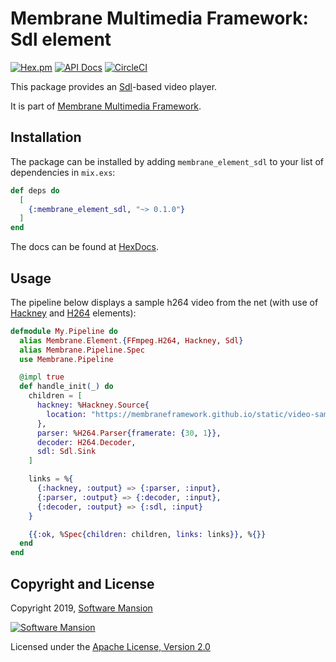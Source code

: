 # Membrane Multimedia Framework: Sdl element

[![Hex.pm](https://img.shields.io/hexpm/v/membrane_element_sdl.svg)](https://hex.pm/packages/membrane_element_sdl)
[![API Docs](https://img.shields.io/badge/api-docs-yellow.svg?style=flat)](https://hexdocs.pm/membrane_element_sdl/)
[![CircleCI](https://circleci.com/gh/membraneframework/membrane-element-sdl.svg?style=svg)](https://circleci.com/gh/membraneframework/membrane-element-sdl)

This package provides an [Sdl](https://www.libsdl.org/)-based video player.

It is part of [Membrane Multimedia Framework](https://membraneframework.org).

## Installation

The package can be installed by adding `membrane_element_sdl` to your list of dependencies in `mix.exs`:

```elixir
def deps do
  [
    {:membrane_element_sdl, "~> 0.1.0"}
  ]
end
```

The docs can be found at [HexDocs](https://hexdocs.pm/membrane_element_sdl).

## Usage

The pipeline below displays a sample h264 video from the net (with use of [Hackney](https://github.com/membraneframework/membrane-element-hackney) and [H264](https://github.com/membraneframework/membrane-element-ffmpeg-h264) elements):

```elixir
defmodule My.Pipeline do
  alias Membrane.Element.{FFmpeg.H264, Hackney, Sdl}
  alias Membrane.Pipeline.Spec
  use Membrane.Pipeline

  @impl true
  def handle_init(_) do
    children = [
      hackney: %Hackney.Source{
        location: "https://membraneframework.github.io/static/video-samples/test-video.h264"
      },
      parser: %H264.Parser{framerate: {30, 1}},
      decoder: H264.Decoder,
      sdl: Sdl.Sink
    ]

    links = %{
      {:hackney, :output} => {:parser, :input},
      {:parser, :output} => {:decoder, :input},
      {:decoder, :output} => {:sdl, :input}
    }

    {{:ok, %Spec{children: children, links: links}}, %{}}
  end
end

```

## Copyright and License

Copyright 2019, [Software Mansion](https://swmansion.com/?utm_source=git&utm_medium=readme&utm_campaign=membrane)

[![Software Mansion](https://membraneframework.github.io/static/logo/swm_logo_readme.png)](https://swmansion.com/?utm_source=git&utm_medium=readme&utm_campaign=membrane)

Licensed under the [Apache License, Version 2.0](LICENSE)
